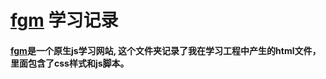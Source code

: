 # [fgm](http://fgm.cc/learn/) 学习记录
#### [fgm](http://fgm.cc/learn/)是一个原生js学习网站, 这个文件夹记录了我在学习工程中产生的html文件，里面包含了css样式和js脚本。
